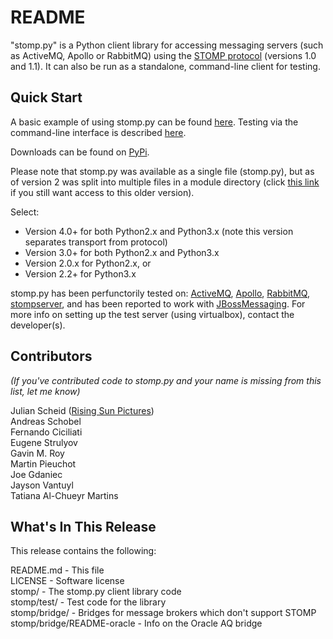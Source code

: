 README
======

"stomp.py" is a Python client library for accessing messaging servers (such as ActiveMQ, Apollo or RabbitMQ) using the [STOMP protocol](http://stomp.github.io) (versions 1.0 and 1.1). It can also be run as a standalone, command-line client for testing.


Quick Start
-----------

A basic example of using stomp.py can be found [here](https://github.com/kwoli/stomp.py/wiki/Simple-Example). Testing via the command-line interface is described [here](https://github.com/kwoli/stomp.py/wiki/Command-Line-Access).

Downloads can be found on [PyPi](https://pypi.python.org/pypi/stomp.py).

Please note that stomp.py was available as a single file (stomp.py), but as of version 2 was split into multiple files in a module directory (click [this link](https://code.google.com/p/stomppy/downloads/detail?name=stomp.py&can=1&q=) if you still want access to this older version).

Select:

- Version 4.0+ for both Python2.x and Python3.x (note this version separates transport from protocol)
- Version 3.0+ for both Python2.x and Python3.x
- Version 2.0.x for Python2.x, or
- Version 2.2+ for Python3.x

stomp.py has been perfunctorily tested on: [ActiveMQ](http://activemq.apache.org/), [Apollo](http://activemq.apache.org/), [RabbitMQ](http://www.rabbitmq.com), [stompserver](http://stompserver.rubyforge.org), and has been reported to work with [JBossMessaging](http://www.jboss.org/jbossmessaging). For more info on setting up the test server (using virtualbox), contact the developer(s).


Contributors
------------

_(If you've contributed code to stomp.py and your name is missing from this list, let me know)_

Julian Scheid ([Rising Sun Pictures](http://open.rsp.com.au/))  
Andreas Schobel  
Fernando Ciciliati  
Eugene Strulyov  
Gavin M. Roy  
Martin Pieuchot  
Joe Gdaniec  
Jayson Vantuyl  
Tatiana Al-Chueyr Martins  


What's In This Release
----------------------

This release contains the following:

README.md	                    - This file  
LICENSE 		                - Software license  
stomp/                          - The stomp.py client library code  
stomp/test/                     - Test code for the library  
stomp/bridge/                   - Bridges for message brokers which don't support STOMP  
stomp/bridge/README-oracle      - Info on the Oracle AQ bridge  

